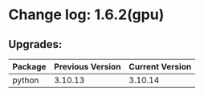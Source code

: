 # Change log: 1.6.2(gpu)

## Upgrades: 

Package | Previous Version | Current Version
---|---|---
python|3.10.13|3.10.14
